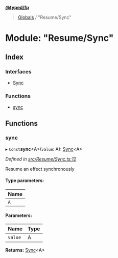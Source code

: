 **[@typed/fp](../README.md)**

> [Globals](../globals.md) / "Resume/Sync"

# Module: "Resume/Sync"

## Index

### Interfaces

* [Sync](../interfaces/_resume_sync_.sync.md)

### Functions

* [sync](_resume_sync_.md#sync)

## Functions

### sync

▸ `Const`**sync**\<A>(`value`: A): [Sync](../interfaces/_resume_sync_.sync.md)\<A>

*Defined in [src/Resume/Sync.ts:12](https://github.com/TylorS/typed-fp/blob/f129829/src/Resume/Sync.ts#L12)*

Resume an effect synchronously

#### Type parameters:

Name |
------ |
`A` |

#### Parameters:

Name | Type |
------ | ------ |
`value` | A |

**Returns:** [Sync](../interfaces/_resume_sync_.sync.md)\<A>
